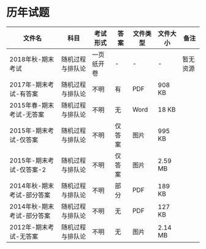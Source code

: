 # 历年试题

文件名|科目|考试形式|答案|文件类型|文件大小|备注
---|---|---|---|---|---|---
2018年秋-期末考试|随机过程与排队论|一页纸开卷|-|-|-|暂无资源
2017年-期末考试-有答案|随机过程与排队论|不明|有|PDF|908 KB
2015年春-期末考试-无答案|随机过程与排队论|不明|无|Word|18 KB
2015年-期末考试-仅答案|随机过程与排队论|不明|仅答案|图片|995 KB
2015年-期末考试-仅答案-2|随机过程与排队论|不明|仅答案|图片|2.59 MB
2014年秋-期末考试-部分答案|随机过程与排队论|不明|部分|PDF|189 KB
2014年秋-期末考试-部分答案|随机过程与排队论|不明|无|PDF|127 KB
2012年-期末考试-无答案|随机过程与排队论|不明|无|图片|2.14 MB

